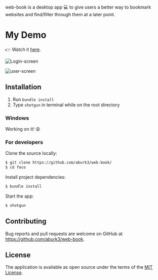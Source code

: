 web-book is a desktop app :computer: to give users a better way to bookmark websites and find/filter through them at a later point.

# My Demo
👉 Watch it <a href="https://www.youtube.com/watch?v=YjVBaEONDuk">here</a>.
<br>

![Login-screen](https://user-images.githubusercontent.com/24820716/51180503-ff0ce000-188d-11e9-9522-10410810c17e.png)

![user-screen](https://user-images.githubusercontent.com/24820716/51180504-00d6a380-188e-11e9-8caa-7b6ee65b93a1.png)

## Installation
1. Run `bundle install`
2. Type `shotgun` in terminal while on the root directory

### Windows
Working on it! :stuck_out_tongue_closed_eyes:

### For developers
Clone the source locally:

```sh
$ git clone https://github.com/aburk3/web-book/
$ cd foco
```

Install project dependencies:

```sh
$ bundle install
```
Start the app:

```sh
$ shotgun
```

## Contributing

Bug reports and pull requests are welcome on GitHub at https://github.com/aburk3/web-book.

## License

The application is available as open source under the terms of the [MIT License](https://opensource.org/licenses/MIT).
